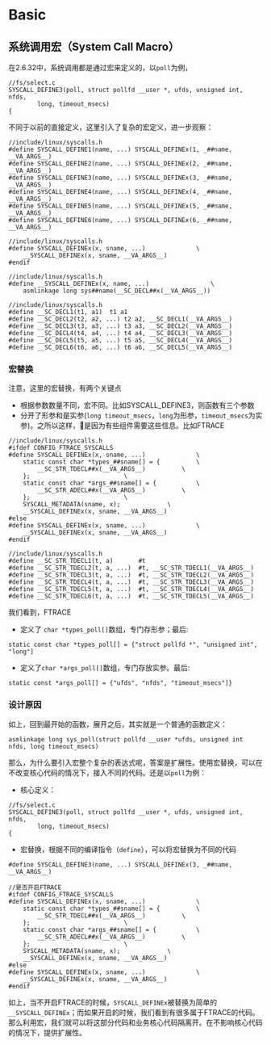 # Basic

## 系统调用宏（System Call Macro）
在2.6.32中，系统调用都是通过宏来定义的，以`poll`为例，
```
//fs/select.c
SYSCALL_DEFINE3(poll, struct pollfd __user *, ufds, unsigned int, nfds,
		long, timeout_msecs)
{
```

不同于以前的直接定义，这里引入了复杂的宏定义，进一步观察：
```
//include/linux/syscalls.h
#define SYSCALL_DEFINE1(name, ...) SYSCALL_DEFINEx(1, _##name, __VA_ARGS__)
#define SYSCALL_DEFINE2(name, ...) SYSCALL_DEFINEx(2, _##name, __VA_ARGS__)
#define SYSCALL_DEFINE3(name, ...) SYSCALL_DEFINEx(3, _##name, __VA_ARGS__)
#define SYSCALL_DEFINE4(name, ...) SYSCALL_DEFINEx(4, _##name, __VA_ARGS__)
#define SYSCALL_DEFINE5(name, ...) SYSCALL_DEFINEx(5, _##name, __VA_ARGS__)
#define SYSCALL_DEFINE6(name, ...) SYSCALL_DEFINEx(6, _##name, __VA_ARGS__)

//include/linux/syscalls.h
#define SYSCALL_DEFINEx(x, sname, ...)				\
	__SYSCALL_DEFINEx(x, sname, __VA_ARGS__)
#endif

//include/linux/syscalls.h
#define __SYSCALL_DEFINEx(x, name, ...)					\
	asmlinkage long sys##name(__SC_DECL##x(__VA_ARGS__))

//include/linux/syscalls.h
#define __SC_DECL1(t1, a1)	t1 a1
#define __SC_DECL2(t2, a2, ...) t2 a2, __SC_DECL1(__VA_ARGS__)
#define __SC_DECL3(t3, a3, ...) t3 a3, __SC_DECL2(__VA_ARGS__)
#define __SC_DECL4(t4, a4, ...) t4 a4, __SC_DECL3(__VA_ARGS__)
#define __SC_DECL5(t5, a5, ...) t5 a5, __SC_DECL4(__VA_ARGS__)
#define __SC_DECL6(t6, a6, ...) t6 a6, __SC_DECL5(__VA_ARGS__)
```

### 宏替换
注意，这里的宏替换，有两个关键点
- 根据参数数量不同，宏不同。比如SYSCALL_DEFINE3，则函数有三个参数
- 分开了形参和是实参(`long timeout_msecs`，`long`为形参，`timeout_msecs`为实参)。之所以这样，是因为有些组件需要这些信息。比如FTRACE
```
//include/linux/syscalls.h
#ifdef CONFIG_FTRACE_SYSCALLS
#define SYSCALL_DEFINEx(x, sname, ...)				\
	static const char *types_##sname[] = {			\
		__SC_STR_TDECL##x(__VA_ARGS__)			\
	};							\
	static const char *args_##sname[] = {			\
		__SC_STR_ADECL##x(__VA_ARGS__)			\
	};							\
	SYSCALL_METADATA(sname, x);				\
	__SYSCALL_DEFINEx(x, sname, __VA_ARGS__)
#else
#define SYSCALL_DEFINEx(x, sname, ...)				\
	__SYSCALL_DEFINEx(x, sname, __VA_ARGS__)
#endif

//include/linux/syscalls.h
#define __SC_STR_TDECL1(t, a)		#t
#define __SC_STR_TDECL2(t, a, ...)	#t, __SC_STR_TDECL1(__VA_ARGS__)
#define __SC_STR_TDECL3(t, a, ...)	#t, __SC_STR_TDECL2(__VA_ARGS__)
#define __SC_STR_TDECL4(t, a, ...)	#t, __SC_STR_TDECL3(__VA_ARGS__)
#define __SC_STR_TDECL5(t, a, ...)	#t, __SC_STR_TDECL4(__VA_ARGS__)
#define __SC_STR_TDECL6(t, a, ...)	#t, __SC_STR_TDECL5(__VA_ARGS__)
```
我们看到，FTRACE
- 定义了 `char *types_poll[]`数组，专门存形参；最后:
```
static const char *types_poll[] = {"struct pollfd *", "unsigned int", "long"]
```
- 定义了`char *args_poll[]`数组，专门存放实参。最后:
```
static const *args_poll[] = {"ufds", "nfds", "timeout_msecs"]}
```

### 设计原因
如上，回到最开始的函数，展开之后，其实就是一个普通的函数定义：
```
asmlinkage long sys_poll(struct pollfd __user *ufds, unsigned int nfds, long timeout_msecs)
```

那么，为什么要引入宏整个复杂的表达式呢，答案是扩展性。使用宏替换，可以在不改变核心代码的情况下，接入不同的代码。还是以`poll`为例：
- 核心定义：
```
//fs/select.c
SYSCALL_DEFINE3(poll, struct pollfd __user *, ufds, unsigned int, nfds,
		long, timeout_msecs)
{
```
- 宏替换，根据不同的编译指令（`define`），可以将宏替换为不同的代码
```
#define SYSCALL_DEFINE3(name, ...) SYSCALL_DEFINEx(3, _##name, __VA_ARGS__)

//是否开启FTRACE
#ifdef CONFIG_FTRACE_SYSCALLS
#define SYSCALL_DEFINEx(x, sname, ...)				\
	static const char *types_##sname[] = {			\
		__SC_STR_TDECL##x(__VA_ARGS__)			\
	};							\
	static const char *args_##sname[] = {			\
		__SC_STR_ADECL##x(__VA_ARGS__)			\
	};							\
	SYSCALL_METADATA(sname, x);				\
	__SYSCALL_DEFINEx(x, sname, __VA_ARGS__)
#else
#define SYSCALL_DEFINEx(x, sname, ...)				\
	__SYSCALL_DEFINEx(x, sname, __VA_ARGS__)
#endif
```

如上，当不开启FTRACE的时候，`SYSCALL_DEFINEx`被替换为简单的`__SYSCALL_DEFINEx`；而如果开启的时候，我们看到有很多属于FTRACE的代码。那么利用宏，我们就可以将这部分代码和业务核心代码隔离开。在不影响核心代码的情况下，提供扩展性。